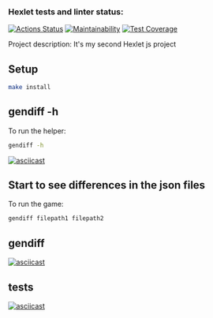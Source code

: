 ### Hexlet tests and linter status:
[![Actions Status](https://github.com/teregiray/frontend-project-46/workflows/hexlet-check/badge.svg)](https://github.com/teregiray/frontend-project-46/actions)
[![Maintainability](https://api.codeclimate.com/v1/badges/b10a85356d5950a188a3/maintainability)](https://codeclimate.com/github/teregiray/frontend-project-46/maintainability)
[![Test Coverage](https://api.codeclimate.com/v1/badges/b10a85356d5950a188a3/test_coverage)](https://codeclimate.com/github/teregiray/frontend-project-46/test_coverage)

Project description: It's my second Hexlet js project

## Setup

```bash
make install
```
## gendiff -h

To run the helper:
```bash
gendiff -h
```

[![asciicast](https://asciinema.org/a/565091.svg)](https://asciinema.org/a/565091)

## Start to see differences in the json files

To run the game:
```bash
gendiff filepath1 filepath2
```


## gendiff 
[![asciicast](https://asciinema.org/a/b0H27XpNVV6QfDvoXyjReEE1a.svg)](https://asciinema.org/a/b0H27XpNVV6QfDvoXyjReEE1a)


## tests
[![asciicast](https://asciinema.org/a/565089.svg)](https://asciinema.org/a/565089)